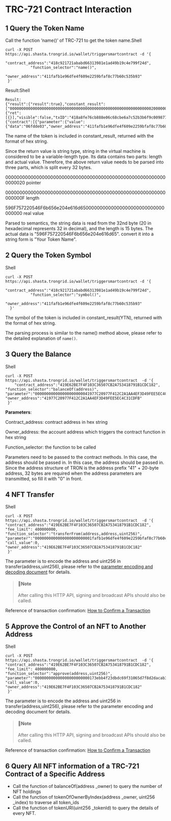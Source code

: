 # TRC-721 Contract Interaction

## 1 Query the Token Name

Call the function ‘name\(\)’ of TRC-721 to get the token name.Shell

```text
curl -X POST https://api.shasta.trongrid.io/wallet/triggersmartcontract -d '{
           "contract_address":"418c921721ababd66313981e1ad49b19c4e799f24d",
           "function_selector":"name()",
           "owner_address":"411fafb1e96dfe4f609e2259bfaf8c77b60c535b93"
 }'
```

Result:Shell

```text
Result:
{"result":{"result":true},"constant_result":["0000000000000000000000000000000000000000000000000000000000000020000000000000000000000000000000000000000000000000000000000000000f596f757220546f6b656e204e616d650000000000000000000000000000000000"],"transaction":{"ret":[{}],"visible":false,"txID":"418a8fe76cb888e06c68cbe6a7c52b3b6f9c009877e16a2a87183868c5cbb1b0","raw_data":{"contract":[{"parameter":{"value":{"data":"06fdde03","owner_address":"411fafb1e96dfe4f609e2259bfaf8c77b60c535b93","contract_address":"418c921721ababd66313981e1ad49b19c4e799f24d"},"type_url":"type.googleapis.com/protocol.TriggerSmartContract"},"type":"TriggerSmartContract"}],"ref_block_bytes":"2d6d","ref_block_hash":"08e5816e980173a0","expiration":1615822557000,"fee_limit":400000000,"timestamp":1615822500321},"raw_data_hex":"0a022d6d220808e5816e980173a040c89e9eb4832f5a6d081f12690a31747970652e676f6f676c65617069732e636f6d2f70726f746f636f6c2e54726967676572536d617274436f6e747261637412340a15411fafb1e96dfe4f609e2259bfaf8c77b60c535b931215418c921721ababd66313981e1ad49b19c4e799f24d220406fdde0370e1e39ab4832f90018088debe01"}}
```

The name of the token is included in constant\_result, returned with the format of hex string.

Since the return value is string type, string in the virtual machine is considered to be a variable-length type. Its data contains two parts: length and actual value. Therefore, the above return value needs to be parsed into three parts, which is split every 32 bytes.

0000000000000000000000000000000000000000000000000000000000000020 pointer

000000000000000000000000000000000000000000000000000000000000000F length

596F757220546F6b656e204e616d650000000000000000000000000000000000 real value

Parsed to semantics, the string data is read from the 32nd byte \(20 in hexadecimal represents 32 in decimal\), and the length is 15 bytes. The actual data is "596F757220546F6b656e204e616d65". convert it into a string form is "Your Token Name".

## 2 Query the Token Symbol

Shell

```text
curl -X POST  https://api.shasta.trongrid.io/wallet/triggersmartcontract -d '{
           "contract_address":"418c921721ababd66313981e1ad49b19c4e799f24d",
           "function_selector":"symbol()",
           "owner_address":"411fafb1e96dfe4f609e2259bfaf8c77b60c535b93"
  }'
```

The symbol of the token is included in constant\_result\(YTN\), returned with the format of hex string.

The parsing process is similar to the name\(\) method above, please refer to the detailed explanation of `name()`.

## 3 Query the Balance

Shell

```text
curl -X POST https://api.shasta.trongrid.io/wallet/triggersmartcontract  -d '{
    "contract_address":"419E62BE7F4F103C36507CB2A753418791B1CDC182",
"function_selector":"balanceOf(address)",
"parameter":"000000000000000000000041977C20977F412C2A1AA4EF3D49FEE5EC4C31CDFB",
"owner_address":"41977C20977F412C2A1AA4EF3D49FEE5EC4C31CDFB"
 }'
```

**Parameters**:

Contract\_address: contract address in hex string

Owner\_address: the account address which triggers the contract function in hex string

Function\_selector: the function to be called

Parameters need to be passed to the contract methods. In this case, the address should be passed in. In this case, the address should be passed in. Since the address structure of TRON is the address prefix "41" + 20-byte address, 32 bytes are required when the address parameters are transmitted, so fill it with "0" in front.

## 4 NFT Transfer

Shell

```text
curl -X POST https://api.shasta.trongrid.io/wallet/triggersmartcontract  -d '{
"contract_address":"419E62BE7F4F103C36507CB2A753418791B1CDC182",
"fee_limit": 400000000,
"function_selector":"transferFrom(address,address,uint256)",
"parameter":"0000000000000000000000001fafb1e96dfe4f609e2259bfaf8c77b60c535b9300000000000000000000000021ae4e504e68a75521221163faae1acd01deb3160000000000000000000000000000000000000000000000000000000000000001",
"call_value":0,
"owner_address":"419E62BE7F4F103C36507CB2A753418791B1CDC182"
 }'
```

The parameter is to encode the address and uint256 in transfer\(address,uint256\), please refer to the [parameter encoding and decoding document](https://developers.tron.network/docs/parameter-and-return-value-encoding-and-decoding) for details.

> #### 📘Note
>
> After calling this HTTP API, signing and broadcast APIs should also be called.

Reference of transaction confirmation: [How to Confirm a Transaction](https://developers.tron.network/docs/transaction-11)

## 5 Approve the Control of an NFT to Another Address

Shell

```text
curl -X POST https://api.shasta.trongrid.io/wallet/triggersmartcontract  -d '{
"contract_address":"419E62BE7F4F103C36507CB2A753418791B1CDC182",
"fee_limit": 400000000,
"function_selector":"approve(address,uint256)",
"parameter":"000000000000000000000000173ebb4f23dbdc69f31065d7f8d2dacab32e004f0000000000000000000000000000000000000000000000000000000000000001",
"call_value":0,
"owner_address":"419E62BE7F4F103C36507CB2A753418791B1CDC182"
 }'
```

The parameter is to encode the address and uint256 in transfer\(address,uint256\), please refer to the parameter encoding and decoding document for details.

> #### 📘Note
>
> After calling this HTTP API, signing and broadcast APIs should also be called.

Reference of transaction confirmation: [How to Confirm a Transaction](https://developers.tron.network/docs/transaction-11)

## 6 Query All NFT information of a TRC-721 Contract of a Specific Address

* Call the function of balanceOf\(address \_owner\) to query the number of NFT holdings
* Call the function of tokenOfOwnerByIndex\(address \_owner, uint256 \_index\) to traverse all token\_ids
* Call the function of tokenURI\(uint256 \_tokenId\) to query the details of every NFT.

